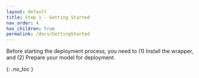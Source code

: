 ```yaml
---
layout: default
title: Step 1 - Getting Started
nav_order: 4
has_children: true
permalink: /docs/GettingStarted
---
```


Before starting the deployment process, you need to (1) Install the wrapper, and (2) Prepare your model for deployment.


{: .no_toc }